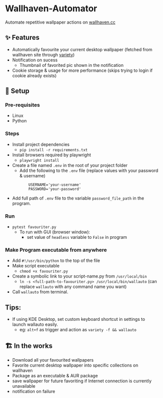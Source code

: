 # Wallhaven-Automator

Automate repetitive wallpaper actions on [wallhaven.cc](https://wallhaven.cc)

## ✨ Features

- Automatically favourite your current desktop wallpaper (fetched from wallhaven site through [variety](https://github.com/varietywalls/variety))
- Notification on sucess
  - Thumbnail of favorited pic shown in the notification
- Cookie storage & usage for more performance (skips trying to login if cookie already exists)

## 🔰 Setup
### Pre-requisites

- Linux
- Python

### Steps

- Install project dependencies
  - `pip install -r requirements.txt`
- Install browsers required by playwright
  - `playwright install` 
- Create a file named `.env` in the root of your project folder
    - Add the following to the `.env` file (replace values with your password & username)
        ```
            USERNAME='your-username'
            PASSWORD='your-password'
        ```
- Add full path of `.env` file to the variable `password_file_path` in the program.
### Run
- `pytest favouriter.py`
  - To run with GUI (browser window):
    - set value of `headless` variable to `False` in program

### Make Program executable from anywhere

- Add `#!/usr/bin/python` to the top of the file
- Make script executable
	- `chmod +x favouriter.py`
- Create a symbolic link to your script-name.py from `/usr/local/bin` 
	- `ln -s <full-path-to-favouriter.py> /usr/local/bin/wallauto`  (can replace `wallauto` with any command name you want)
- Call `wallauto` from terminal.

## Tips:

- If using KDE Desktop, set custom keyboard shortcut in settings to launch wallauto easily.
  - eg: `alt+f` as trigger and action as `variety -f && wallauto`
## 🏗 In the works

- Download all your favourited wallpapers
- Favorite current desktop wallpaper into specific collections on wallhaven
- Package as an executable & AUR package
- save wallpaper for future favoriting if Internet connection is currently unavailable
- notification on failure